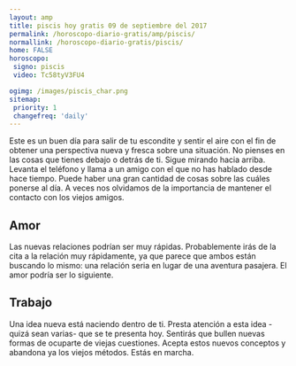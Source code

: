 ```yaml
---
layout: amp
title: piscis hoy gratis 09 de septiembre del 2017 
permalink: /horoscopo-diario-gratis/amp/piscis/
normallink: /horoscopo-diario-gratis/piscis/
home: FALSE
horoscopo:
 signo: piscis
 video: Tc58tyV3FU4

ogimg: /images/piscis_char.png
sitemap:
 priority: 1
 changefreq: 'daily'
---
```



Este es un buen día para salir de tu escondite y sentir el aire con el fin de obtener una perspectiva nueva y fresca sobre una situación. No pienses en las cosas que tienes debajo o detrás de ti. Sigue mirando hacia arriba. Levanta el teléfono y llama a un amigo con el que no has hablado desde hace tiempo. Puede haber una gran cantidad de cosas sobre las cuáles ponerse al día. A veces nos olvidamos de la importancia de mantener el contacto con los viejos amigos.

## Amor

Las nuevas relaciones podrían ser muy rápidas. Probablemente irás de la cita a la relación muy rápidamente, ya que parece que ambos están buscando lo mismo: una relación seria en lugar de una aventura pasajera. El amor podría ser lo siguiente.

## Trabajo

Una idea nueva está naciendo dentro de ti. Presta atención a esta idea -quizá sean varias- que se te presenta hoy. Sentirás que bullen nuevas formas de ocuparte de viejas cuestiones. Acepta estos nuevos conceptos y abandona ya los viejos métodos. Estás en marcha.
